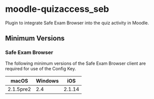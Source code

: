 # moodle-quizaccess_seb
Plugin to integrate Safe Exam Browser into the quiz activity in Moodle.

## Minimum Versions

### Safe Exam Browser

The following minimum versions of the Safe Exam Browser client are required for use of the Config Key.

|macOS|Windows|iOS|
|---|---|---|
|2.1.5pre2|2.4|2.1.14|
